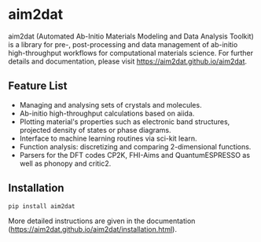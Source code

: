 # aim2dat

aim2dat (Automated Ab-Initio Materials Modeling and Data Analysis Toolkit) is a library for pre-, post-processing and data management of ab-initio high-throughput workflows for computational materials science.
For further details and documentation, please visit https://aim2dat.github.io/aim2dat.

## Feature List

* Managing and analysing sets of crystals and molecules.
* Ab-initio high-throughput calculations based on aiida.
* Plotting material's properties such as electronic band structures, projected density of states or phase diagrams.
* Interface to machine learning routines via sci-kit learn.
* Function analysis: discretizing and comparing 2-dimensional functions.
* Parsers for the DFT codes CP2K, FHI-Aims and QuantumESPRESSO as well as phonopy and critic2.

## Installation

```sh
pip install aim2dat
```

More detailed instructions are given in the documentation (https://aim2dat.github.io/aim2dat/installation.html).

